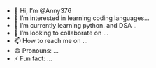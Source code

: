 - 👋 Hi, I’m @Anny376
- 👀 I’m interested in learning coding languages...
- 🌱 I’m currently learning python. and DSA ..    
- 💞️ I’m looking to collaborate on   ...
- 📫 How to reach me on ...
- 😄 Pronouns: ... 
- ⚡ Fun fact: ...

<!---
Anny376/Anny376 is a ✨ special ✨ repository because its `README.md` (this file) appears on your GitHub profile.
You can click the Preview link to take a look at your changes.
--->
